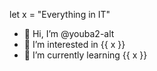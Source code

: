 let x = "Everything in IT"
- 👋 Hi, I’m @youba2-alt
- 👀 I’m interested in {{ x }}
- 🌱 I’m currently learning {{ x }}
